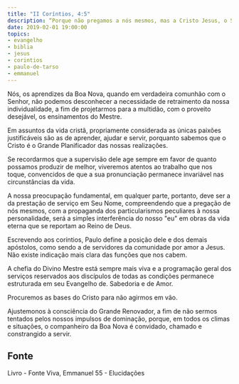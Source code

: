 ```yaml
---
title: "II Coríntios, 4:5"
description: “Porque não pregamos a nós mesmos, mas a Cristo Jesus, o Senhor; e nós mesmos somos vossos servos por amor de Jesus.”
date: 2019-02-01 19:00:00
topics: 
- evangelho
- biblia
- jesus
- corintios
- paulo-de-tarso
- emmanuel
---
```


Nós, os aprendizes da Boa Nova, quando em verdadeira comunhão com o
Senhor, não podemos desconhecer a necessidade de retraimento da nossa
individualidade, a fim de projetarmos para a multidão, com o proveito desejável, os
ensinamentos do Mestre.

Em assuntos da vida cristã, propriamente considerada as únicas paixões
justificáveis são as de aprender, ajudar e servir, porquanto sabemos que o Cristo é o
Grande Planificador das nossas realizações.

Se recordarmos que a supervisão dele age sempre em favor de quanto
possamos produzir de melhor, viveremos atentos ao trabalho que nos toque,
convencidos de que a sua pronunciação permanece invariável nas circunstâncias da
vida.

A nossa preocupação fundamental, em qualquer parte, portanto, deve ser a
da prestação de serviço em Seu Nome, compreendendo que a pregação de nós
mesmos, com a propaganda dos particularismos peculiares à nossa personalidade,
será a simples interferência do nosso "eu" em obras da vida eterna que se reportam
ao Reino de Deus.

Escrevendo aos coríntios, Paulo define a posição dele e dos demais
apóstolos, como sendo a de servidores da comunidade por amor a Jesus. Não existe
indicação mais clara das funções que nos cabem.

A chefia do Divino Mestre está sempre mais viva e a programação geral
dos serviços reservados aos discípulos de todas as condições permanece estruturada
em seu Evangelho de. Sabedoria e de Amor.

Procuremos as bases do Cristo para não agirmos em vão.

Ajustemo­nos à consciência do Grande Renovador, a fim de não sermos
tentados pelos nossos impulsos de dominação, porque, em todos os climas e
situações, o companheiro da Boa Nova é convidado, chamado e constrangido a
servir.


## Fonte
Livro - Fonte Viva, Emmanuel
55 - Elucidações
